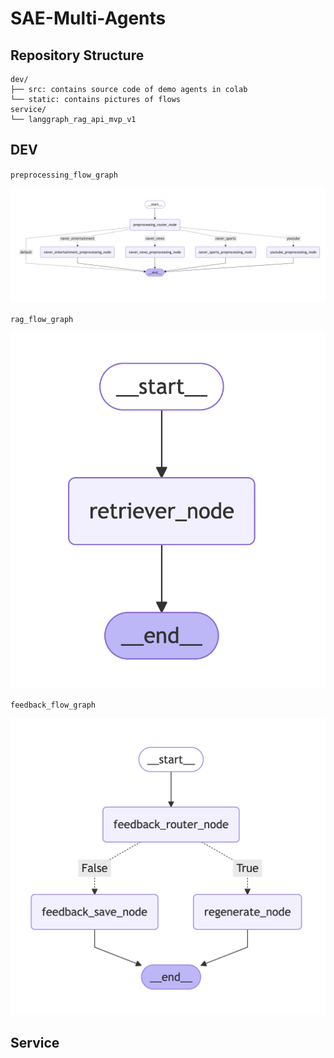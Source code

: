 # SAE-Multi-Agents

## Repository Structure

```text
dev/
├── src: contains source code of demo agents in colab
└── static: contains pictures of flows
service/
└── langgraph_rag_api_mvp_v1
```

## DEV

`preprocessing_flow_graph`

![preprocessing_flow_graph](dev/static/preprocessing_flow_img.png)

`rag_flow_graph`

![rag_flow_graph](dev/static/rag_flow_img.png)

`feedback_flow_graph`

![feedback_flow_graph](dev/static/feedback_flow_img.png)

## Service